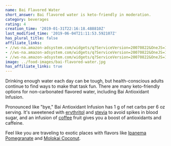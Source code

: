```yaml
---
name: Bai Flavored Water
short_answer: Bai flavored water is keto-friendly in moderation.
category: beverages
rating: 4
creation_time: '2019-01-31T22:16:18.488810Z'
last_modified_time: '2019-06-04T21:11:53.592107Z'
has_plural_title: false
affiliate_links:
- //ws-na.amazon-adsystem.com/widgets/q?ServiceVersion=20070822&OneJS=1&Operation=GetAdHtml&MarketPlace=US&source=ss&ref=as_ss_li_til&ad_type=product_link&tracking_id=isitketo-20&marketplace=amazon&region=US&placement=B00C584ALK&asins=B00C584ALK&linkId=2fef045e4f4a9139d445b3f3aaa5086f&show_border=true&link_opens_in_new_window=true
- //ws-na.amazon-adsystem.com/widgets/q?ServiceVersion=20070822&OneJS=1&Operation=GetAdHtml&MarketPlace=US&source=ss&ref=as_ss_li_til&ad_type=product_link&tracking_id=isitketo-20&marketplace=amazon&region=US&placement=B0088MXS6U&asins=B0088MXS6U&linkId=88c3d2caf001ea57dd993d58337e87a3&show_border=true&link_opens_in_new_window=true
- //ws-na.amazon-adsystem.com/widgets/q?ServiceVersion=20070822&OneJS=1&Operation=GetAdHtml&MarketPlace=US&source=ss&ref=as_ss_li_til&ad_type=product_link&tracking_id=isitketo-20&marketplace=amazon&region=US&placement=B00C584ALK&asins=B00C584ALK&linkId=9956089e2aa7b00eadad9131c10cb51c&show_border=true&link_opens_in_new_window=true
image: ../food-images/bai-flavored-water.jpg
has_affiliate_links: true
---
```

Drinking enough water each day can be tough, but health-conscious adults continue to find ways to make that task fun. There are many keto-friendly options for non-carbonated flavored water, including Bai Antioxidant Infusion.

Pronounced like "bye," Bai Antioxidant Infusion has 1 g of net carbs per 6 oz serving. It's sweetened with [erythritol](/erythritol) and [stevia](/stevia) to avoid spikes in blood sugar, and an infusion of [coffee](/coffee) fruit gives you a boost of antioxidants and caffeine.

Feel like you are traveling to exotic places with flavors like [Ipanema Pomegranate](https://amzn.to/2Tkrxg2) and [Molokai Coconut](https://amzn.to/2TpI3LE).
